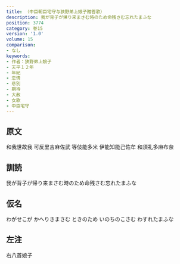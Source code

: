 ```yaml
---
title: （中臣朝臣宅守与狭野弟上娘子贈答歌）
description: 我が背子が帰り来まさむ時のため命残さむ忘れたまふな
position: 3774
category: 巻15
version: '1.0'
volume: 15
comparison:
- なし
keywords:
- 作者：狭野弟上娘子
- 天平１２年
- 年紀
- 恋情
- 悲別
- 期待
- 大赦
- 女歌
- 中臣宅守
---
```


## 原文

和我世故我 可反里吉麻佐武 等伎能多米 伊能知能己佐牟 和須礼多麻布奈

## 訓読

我が背子が帰り来まさむ時のため命残さむ忘れたまふな

## 仮名

わがせこが かへりきまさむ ときのため いのちのこさむ わすれたまふな

## 左注

右八首娘子
